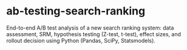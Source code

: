# ab-testing-search-ranking
End-to-end A/B test analysis of a new search ranking system: data assessment, SRM, hypothesis testing (Z-test, t-test), effect sizes, and rollout decision using Python (Pandas, SciPy, Statsmodels).
